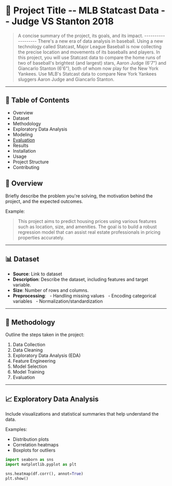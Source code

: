 # 🧠 Project Title -- MLB Statcast Data -- Judge VS Stanton 2018

> A concise summary of the project, its goals, and its impact. -------------------
> There's a new era of data analysis in baseball. Using a new technology called Statcast, Major League Baseball is now collecting the precise location and movements of its baseballs and players. In this project, you will use Statcast data to compare the home runs of two of baseball's brightest (and largest) stars, Aaron Judge (6'7") and Giancarlo Stanton (6'6"), both of whom now play for the New York Yankees. Use MLB's Statcast data to compare New York Yankees sluggers Aaron Judge and Giancarlo Stanton. 

---


## 📌 Table of Contents

- Overview
- Dataset
- Methodology
- Exploratory Data Analysis
- Modeling
- [Evaluation](#evaluation)
- Results
- Installation
- Usage
- Project Structure
- Contributing

## 🧾 Overview

Briefly describe the problem you're solving, the motivation behind the project, and the expected outcomes.

Example:
> This project aims to predict housing prices using various features such as location, size, and amenities. The goal is to build a robust regression model that can assist real estate professionals in pricing properties accurately.

---

## 📊 Dataset

- **Source**: Link to dataset
- **Description**: Describe the dataset, including features and target variable.
- **Size**: Number of rows and columns.
- **Preprocessing**:
  - Handling missing values
  - Encoding categorical variables
  - Normalization/standardization

---

## 🧪 Methodology

Outline the steps taken in the project:

1. Data Collection
2. Data Cleaning
3. Exploratory Data Analysis (EDA)
4. Feature Engineering
5. Model Selection
6. Model Training
7. Evaluation

---

## 📈 Exploratory Data Analysis

Include visualizations and statistical summaries that help understand the data.

Examples:
- Distribution plots
- Correlation heatmaps
- Boxplots for outliers

```python
import seaborn as sns
import matplotlib.pyplot as plt

sns.heatmap(df.corr(), annot=True)
plt.show()

